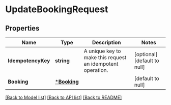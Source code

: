 # UpdateBookingRequest

## Properties
Name | Type | Description | Notes
------------ | ------------- | ------------- | -------------
**IdempotencyKey** | **string** | A unique key to make this request an idempotent operation. | [optional] [default to null]
**Booking** | [***Booking**](Booking.md) |  | [default to null]

[[Back to Model list]](../README.md#documentation-for-models) [[Back to API list]](../README.md#documentation-for-api-endpoints) [[Back to README]](../README.md)

